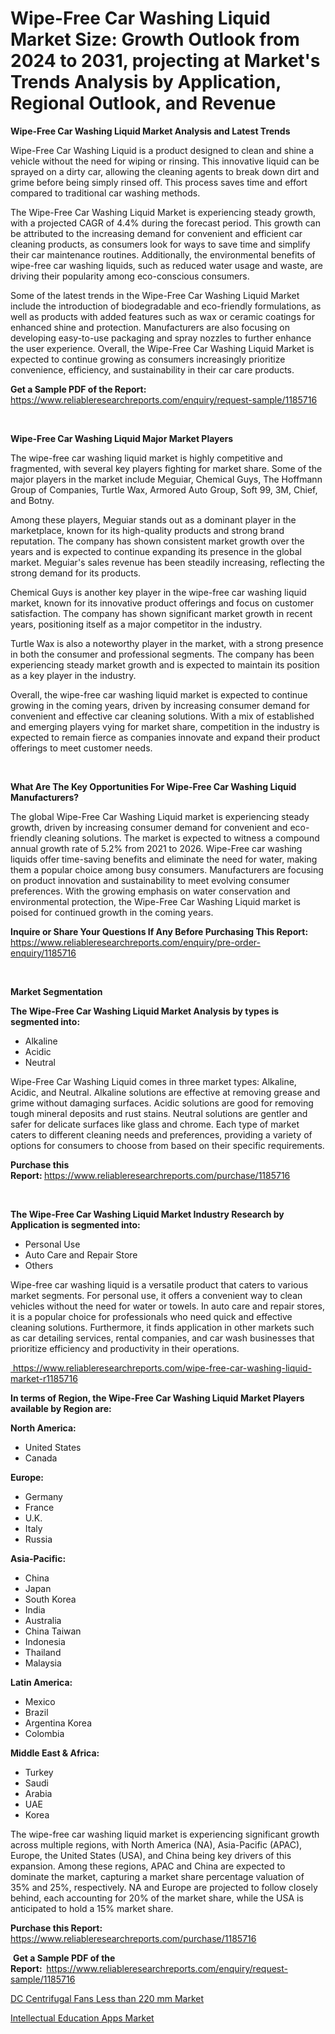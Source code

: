 <p><h1>Wipe-Free Car Washing Liquid Market Size: Growth Outlook from 2024 to 2031, projecting at Market's Trends Analysis by Application, Regional Outlook, and Revenue</h1></p><p><strong>Wipe-Free Car Washing Liquid Market Analysis and Latest Trends</strong></p>
<p><p>Wipe-Free Car Washing Liquid is a product designed to clean and shine a vehicle without the need for wiping or rinsing. This innovative liquid can be sprayed on a dirty car, allowing the cleaning agents to break down dirt and grime before being simply rinsed off. This process saves time and effort compared to traditional car washing methods.</p><p>The Wipe-Free Car Washing Liquid Market is experiencing steady growth, with a projected CAGR of 4.4% during the forecast period. This growth can be attributed to the increasing demand for convenient and efficient car cleaning products, as consumers look for ways to save time and simplify their car maintenance routines. Additionally, the environmental benefits of wipe-free car washing liquids, such as reduced water usage and waste, are driving their popularity among eco-conscious consumers.</p><p>Some of the latest trends in the Wipe-Free Car Washing Liquid Market include the introduction of biodegradable and eco-friendly formulations, as well as products with added features such as wax or ceramic coatings for enhanced shine and protection. Manufacturers are also focusing on developing easy-to-use packaging and spray nozzles to further enhance the user experience. Overall, the Wipe-Free Car Washing Liquid Market is expected to continue growing as consumers increasingly prioritize convenience, efficiency, and sustainability in their car care products.</p></p>
<p><strong>Get a Sample PDF of the Report:&nbsp;</strong> <a href="https://www.reliableresearchreports.com/enquiry/request-sample/1185716">https://www.reliableresearchreports.com/enquiry/request-sample/1185716</a></p>
<p>&nbsp;</p>
<p><strong>Wipe-Free Car Washing Liquid Major Market Players</strong></p>
<p><p>The wipe-free car washing liquid market is highly competitive and fragmented, with several key players fighting for market share. Some of the major players in the market include Meguiar, Chemical Guys, The Hoffmann Group of Companies, Turtle Wax, Armored Auto Group, Soft 99, 3M, Chief, and Botny.</p><p>Among these players, Meguiar stands out as a dominant player in the marketplace, known for its high-quality products and strong brand reputation. The company has shown consistent market growth over the years and is expected to continue expanding its presence in the global market. Meguiar's sales revenue has been steadily increasing, reflecting the strong demand for its products.</p><p>Chemical Guys is another key player in the wipe-free car washing liquid market, known for its innovative product offerings and focus on customer satisfaction. The company has shown significant market growth in recent years, positioning itself as a major competitor in the industry.</p><p>Turtle Wax is also a noteworthy player in the market, with a strong presence in both the consumer and professional segments. The company has been experiencing steady market growth and is expected to maintain its position as a key player in the industry.</p><p>Overall, the wipe-free car washing liquid market is expected to continue growing in the coming years, driven by increasing consumer demand for convenient and effective car cleaning solutions. With a mix of established and emerging players vying for market share, competition in the industry is expected to remain fierce as companies innovate and expand their product offerings to meet customer needs.</p></p>
<p>&nbsp;</p>
<p><strong>What Are The Key Opportunities For Wipe-Free Car Washing Liquid Manufacturers?</strong></p>
<p><p>The global Wipe-Free Car Washing Liquid market is experiencing steady growth, driven by increasing consumer demand for convenient and eco-friendly cleaning solutions. The market is expected to witness a compound annual growth rate of 5.2% from 2021 to 2026. Wipe-Free car washing liquids offer time-saving benefits and eliminate the need for water, making them a popular choice among busy consumers. Manufacturers are focusing on product innovation and sustainability to meet evolving consumer preferences. With the growing emphasis on water conservation and environmental protection, the Wipe-Free Car Washing Liquid market is poised for continued growth in the coming years.</p></p>
<p><strong>Inquire or Share Your Questions If Any Before Purchasing This Report:</strong> <a href="https://www.reliableresearchreports.com/enquiry/pre-order-enquiry/1185716">https://www.reliableresearchreports.com/enquiry/pre-order-enquiry/1185716</a></p>
<p>&nbsp;</p>
<p><strong>Market Segmentation</strong></p>
<p><strong>The Wipe-Free Car Washing Liquid Market Analysis by types is segmented into:</strong></p>
<p><ul><li>Alkaline</li><li>Acidic</li><li>Neutral</li></ul></p>
<p><p>Wipe-Free Car Washing Liquid comes in three market types: Alkaline, Acidic, and Neutral. Alkaline solutions are effective at removing grease and grime without damaging surfaces. Acidic solutions are good for removing tough mineral deposits and rust stains. Neutral solutions are gentler and safer for delicate surfaces like glass and chrome. Each type of market caters to different cleaning needs and preferences, providing a variety of options for consumers to choose from based on their specific requirements.</p></p>
<p><strong>Purchase this Report:&nbsp;</strong><a href="https://www.reliableresearchreports.com/purchase/1185716">https://www.reliableresearchreports.com/purchase/1185716</a></p>
<p>&nbsp;</p>
<p><strong>The Wipe-Free Car Washing Liquid Market Industry Research by Application is segmented into:</strong></p>
<p><ul><li>Personal Use</li><li>Auto Care and Repair Store</li><li>Others</li></ul></p>
<p><p>Wipe-free car washing liquid is a versatile product that caters to various market segments. For personal use, it offers a convenient way to clean vehicles without the need for water or towels. In auto care and repair stores, it is a popular choice for professionals who need quick and effective cleaning solutions. Furthermore, it finds application in other markets such as car detailing services, rental companies, and car wash businesses that prioritize efficiency and productivity in their operations.</p></p>
<p><a href="https://www.reliableresearchreports.com/wipe-free-car-washing-liquid-market-r1185716">&nbsp;https://www.reliableresearchreports.com/wipe-free-car-washing-liquid-market-r1185716</a></p>
<p><strong>In terms of Region, the Wipe-Free Car Washing Liquid Market Players available by Region are:</strong></p>
<p>
    <p> <strong> North America: </strong>
        <ul>
            <li>United States</li>
            <li>Canada</li>
        </ul>
        </p> 
    <p> <strong> Europe: </strong>
        <ul>
            <li>Germany</li>
            <li>France</li>
            <li>U.K.</li>
            <li>Italy</li>
            <li>Russia</li>
        </ul>
        </p> 
    <p> <strong> Asia-Pacific: </strong>
        <ul>
            <li>China</li>
            <li>Japan</li>
            <li>South Korea</li>
            <li>India</li>
            <li>Australia</li>
            <li>China Taiwan</li>
            <li>Indonesia</li>
            <li>Thailand</li>
            <li>Malaysia</li>
        </ul>
        </p> 
    <p> <strong> Latin America: </strong>
        <ul>
            <li>Mexico</li>
            <li>Brazil</li>
            <li>Argentina Korea</li>
            <li>Colombia</li>
        </ul>
        </p> 
    <p> <strong> Middle East & Africa: </strong>
        <ul>
            <li>Turkey</li>
            <li>Saudi</li>
            <li>Arabia</li>
            <li>UAE</li>
            <li>Korea</li>
        </ul>
    </p>
    </p>
<p><p>The wipe-free car washing liquid market is experiencing significant growth across multiple regions, with North America (NA), Asia-Pacific (APAC), Europe, the United States (USA), and China being key drivers of this expansion. Among these regions, APAC and China are expected to dominate the market, capturing a market share percentage valuation of 35% and 25%, respectively. NA and Europe are projected to follow closely behind, each accounting for 20% of the market share, while the USA is anticipated to hold a 15% market share.</p></p>
<p><strong>Purchase this Report: </strong><a href="https://www.reliableresearchreports.com/purchase/1185716">https://www.reliableresearchreports.com/purchase/1185716</a></p>
<p>&nbsp;<strong>Get a Sample PDF of the Report:&nbsp;&nbsp;</strong><a href="https://www.reliableresearchreports.com/enquiry/request-sample/1185716">https://www.reliableresearchreports.com/enquiry/request-sample/1185716</a></p>
<p><strong></strong></p>
<p><p><a href="https://github.com/topanyudistiraadinugraha/Market-Research-Report-List-1/blob/main/dc-centrifugal-fans-less-than-220-mm-market.md">DC Centrifugal Fans Less than 220 mm Market</a></p><p><a href="https://issuu.com/reportprime-2/docs/intellectual-education-apps-market-size-2030.pptx">Intellectual Education Apps Market</a></p></p>